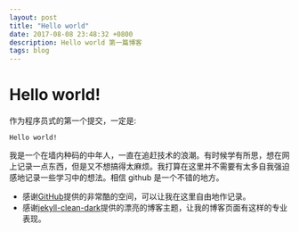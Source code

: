 ```yaml
---
layout: post
title: "Hello world"
date: 2017-08-08 23:48:32 +0800
description: Hello world 第一篇博客
tags: blog
---
```


# Hello world!

作为程序员式的第一个提交，一定是:

    Hello world!

我是一个在墙内种码的中年人，一直在追赶技术的浪潮。有时候学有所思，想在网
上记录一点东西，但是又不想搞得太麻烦。我打算在这里并不需要有太多自我强迫
感地记录一些学习中的想法。相信 github 是一个不错的地方。

 - 感谢[GitHub](https://github.com)提供的非常酷的空间，可以让我在这里自由地作记录。
 - 感谢[jekyll-clean-dark](https://github.com/streetturtle/jekyll-clean-dark)提供的漂亮的博客主题，让我的博客页面有这样的专业表现。
